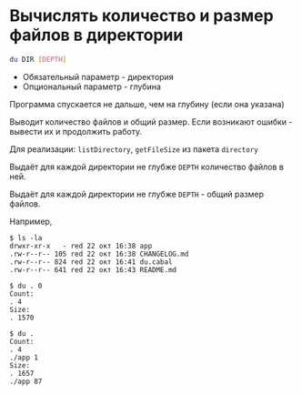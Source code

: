 # Вычислять количество и размер файлов в директории

``` sh
du DIR [DEPTH]
```

- Обязательный параметр - директория
- Опциональный параметр - глубина

Программа спускается не дальше, чем на глубину (если она указана)

Выводит количество файлов и общий размер.
Если возникают ошибки - вывести их и продолжить работу.

Для реализации: `listDirectory`, `getFileSize` из пакета `directory`

Выдаёт для каждой директории не глубже `DEPTH` количество файлов в ней.

Выдаёт для каждой директории не глубже `DEPTH` - общий размер файлов.

Например,

```
$ ls -la
drwxr-xr-x   - red 22 окт 16:38 app
.rw-r--r-- 105 red 22 окт 16:38 CHANGELOG.md
.rw-r--r-- 824 red 22 окт 16:41 du.cabal
.rw-r--r-- 641 red 22 окт 16:43 README.md
```

```
$ du . 0
Count:
. 4
Size:
. 1570
```

```
$ du .
Count:
. 4
./app 1
Size:
. 1657
./app 87
```
